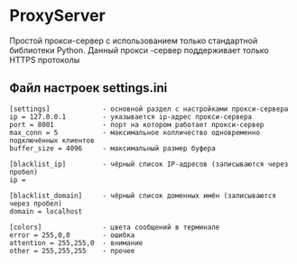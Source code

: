 # ProxyServer
Простой прокси-сервер с использованием только стандартной библиотеки Python.
Данный прокси -сервер поддерживает только HTTPS протоколы

## Файл настроек settings.ini

    [settings]             - основной раздел с настройками прокси-сервера
    ip = 127.0.0.1         - указывается ip-адрес прокси-сервера
    port = 8001            - порт на котором работает прокси-сервер
    max_conn = 5           - максимальное колличество одновременно подключённых клиентов
    buffer_size = 4096     - максимальный размер буфера

    [blacklist_ip]         - чёрный список IP-адресов (записываются через пробел)
    ip =

    [blacklist_domain]     - чёрный список доменных имён (записываются через пробел)
    domain = localhost

    [colors]               - цвета сообщений в терминале
    error = 255,0,0        - ошибка
    attention = 255,255,0  - внимание
    other = 255,255,255    - прочее

